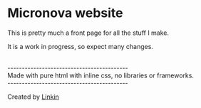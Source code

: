 <h1>Micronova website</h1>
<p>This is pretty much a front page for all the  stuff I make.</p>
<p>It is a work in progress, so expect many changes.</p>
<br>------------------------------------------</br>
Made with pure html with inline css, no libraries or frameworks.
<br>------------------------------------------</br>
<footer>
  <p>Created by <a href="https://github.com/Prototek6502">Linkin</a>
</footer>